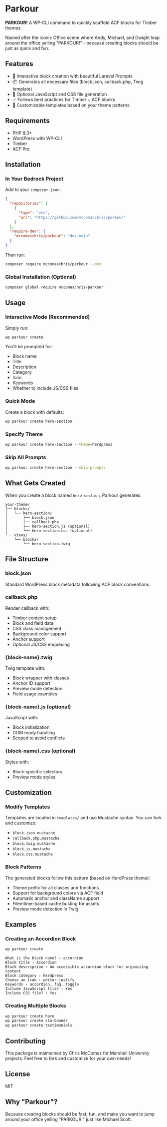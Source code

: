 # Parkour

**PARKOUR!** A WP-CLI command to quickly scaffold ACF blocks for Timber themes.

Named after the iconic Office scene where Andy, Michael, and Dwight leap around the office yelling "PARKOUR!" - because creating blocks should be just as quick and fun.

## Features

- 🚀 Interactive block creation with beautiful Laravel Prompts
- 📦 Generates all necessary files (block.json, callback.php, Twig template)
- 🎨 Optional JavaScript and CSS file generation
- ✅ Follows best practices for Timber + ACF blocks
- 🔧 Customizable templates based on your theme patterns

## Requirements

- PHP 8.3+
- WordPress with WP-CLI
- Timber
- ACF Pro

## Installation

### In Your Bedrock Project

Add to your `composer.json`:

```json
{
  "repositories": [
    {
      "type": "vcs",
      "url": "https://github.com/mccomaschris/parkour"
    }
  ],
  "require-dev": {
    "mccomaschris/parkour": "dev-main"
  }
}
```

Then run:

```bash
composer require mccomaschris/parkour --dev
```

### Global Installation (Optional)

```bash
composer global require mccomaschris/parkour
```

## Usage

### Interactive Mode (Recommended)

Simply run:

```bash
wp parkour create
```

You'll be prompted for:
- Block name
- Title
- Description
- Category
- Icon
- Keywords
- Whether to include JS/CSS files

### Quick Mode

Create a block with defaults:

```bash
wp parkour create hero-section
```

### Specify Theme

```bash
wp parkour create hero-section --theme=herdpress
```

### Skip All Prompts

```bash
wp parkour create hero-section --skip-prompts
```

## What Gets Created

When you create a block named `hero-section`, Parkour generates:

```
your-theme/
├── blocks/
│   └── hero-section/
│       ├── block.json
│       ├── callback.php
│       ├── hero-section.js (optional)
│       └── hero-section.css (optional)
└── views/
    └── blocks/
        └── hero-section.twig
```

## File Structure

### block.json
Standard WordPress block metadata following ACF block conventions.

### callback.php
Render callback with:
- Timber context setup
- Block and field data
- CSS class management
- Background color support
- Anchor support
- Optional JS/CSS enqueuing

### {block-name}.twig
Twig template with:
- Block wrapper with classes
- Anchor ID support
- Preview mode detection
- Field usage examples

### {block-name}.js (optional)
JavaScript with:
- Block initialization
- DOM ready handling
- Scoped to avoid conflicts

### {block-name}.css (optional)
Styles with:
- Block-specific selectors
- Preview mode styles

## Customization

### Modify Templates

Templates are located in `templates/` and use Mustache syntax. You can fork and customize:

- `block.json.mustache`
- `callback.php.mustache`
- `block.twig.mustache`
- `block.js.mustache`
- `block.css.mustache`

### Block Patterns

The generated blocks follow this pattern (based on HerdPress theme):

- Theme prefix for all classes and functions
- Support for background colors via ACF field
- Automatic anchor and className support
- Filemtime-based cache busting for assets
- Preview mode detection in Twig

## Examples

### Creating an Accordion Block

```bash
wp parkour create
```

```
What is the block name? › accordion
Block title › Accordion
Block description › An accessible accordion block for organizing content
Block category › herdpress
Choose an icon › editor-justify
Keywords › accordion, faq, toggle
Include JavaScript file? › Yes
Include CSS file? › Yes
```

### Creating Multiple Blocks

```bash
wp parkour create hero
wp parkour create cta-banner
wp parkour create testimonials
```

## Contributing

This package is maintained by Chris McComas for Marshall University projects. Feel free to fork and customize for your own needs!

## License

MIT

## Why "Parkour"?

Because creating blocks should be fast, fun, and make you want to jump around your office yelling "PARKOUR!" just like Michael Scott.
